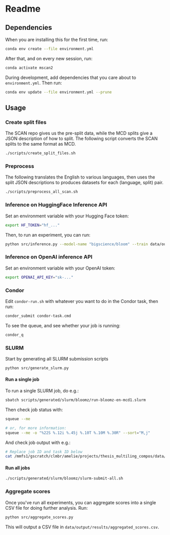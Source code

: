 # Readme

## Dependencies

When you are installing this for the first time, run:

```bash
conda env create --file environment.yml
```

After that, and on every new session, run:

```bash
conda activate mscan2
```

During development, add dependencies that you care about to `environment.yml`. Then run:

```bash
conda env update --file environment.yml --prune
```

## Usage

### Create split files

The SCAN repo gives us the pre-split data, while the MCD splits give a JSON description of how to split. The following script converts the SCAN splits to the same format as MCD.

```bash
./scripts/create_split_files.sh
```

### Preprocess

The following translates the English to various languages, then uses the split JSON descriptions to produces datasets for each (language, split) pair.

```bash
./scripts/preprocess_all_scan.sh
```

### Inference on HuggingFace Inference API

Set an environment variable with your Hugging Face token:

```bash
export HF_TOKEN="hf_..."
```

Then, to run an experiment, you can run:

```bash
python src/inference.py --model-name "bigscience/bloom" --train data/output/en/simple/train.txt --test data/output/en/simple/test.txt --output data/output/results/playground/results.json --context-size 2 --num-queries 1
```

### Inference on OpenAI inference API

Set an environment variable with your OpenAI token:

```bash
export OPENAI_API_KEY="sk-..."
```

### Condor

Edit `condor-run.sh` with whatever you want to do in the Condor task, then run:

```bash
condor_submit condor-task.cmd
```

To see the queue, and see whether your job is running:

```bash
condor_q 
```

### SLURM

Start by generating all SLURM submission scripts

```bash
python src/generate_slurm.py
```

#### Run a single job

To run a single SLURM job, do e.g.:

```bash
sbatch scripts/generated/slurm/bloomz/run-bloomz-en-mcd1.slurm
```

Then check job status with:

```bash
squeue --me

# or, for more information:
squeue --me -o "%22S %.12i %.45j %.10T %.10M %.30R" --sort="M,j"
```

And check job output with e.g.:

```bash
# Replace job ID and task ID below
cat /mmfs1/gscratch/clmbr/amelie/projects/thesis_multiling_compos/data/output/results/bloomz/en/mcd1/<task_id>_<job_id>.out
```

#### Run all jobs

```bash
./scripts/generated/slurm/bloomz/slurm-submit-all.sh
```

### Aggregate scores

Once you've run all experiments, you can aggregate scores into a single CSV file for doing further analysis. Run:

```bash
python src/aggregate_scores.py
```

This will output a CSV file in `data/output/results/aggregated_scores.csv`.